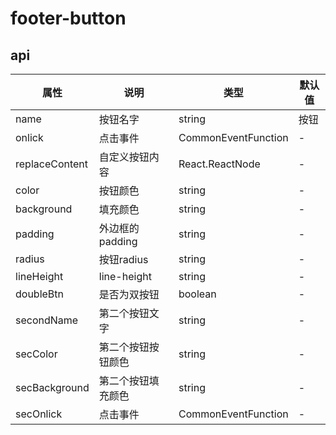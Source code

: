 
# footer-button

## api
|  属性   | 说明  | 类型 | 默认值 |
|  ----  | ----  | ---- | ---- |
| name | 按钮名字 | string | 按钮 |
| onlick | 点击事件 | CommonEventFunction | - |
| replaceContent | 自定义按钮内容 | React.ReactNode | - |
| color | 按钮颜色 | string | - |
| background | 填充颜色 | string | - |
| padding | 外边框的padding | string | - |
| radius | 按钮radius | string | - |
| lineHeight | line-height | string | - |
| doubleBtn | 是否为双按钮 | boolean | - |
| secondName | 第二个按钮文字 | string | - |
| secColor | 第二个按钮按钮颜色 | string | - |
| secBackground | 第二个按钮填充颜色 | string | - |
| secOnlick | 点击事件 | CommonEventFunction | - |
